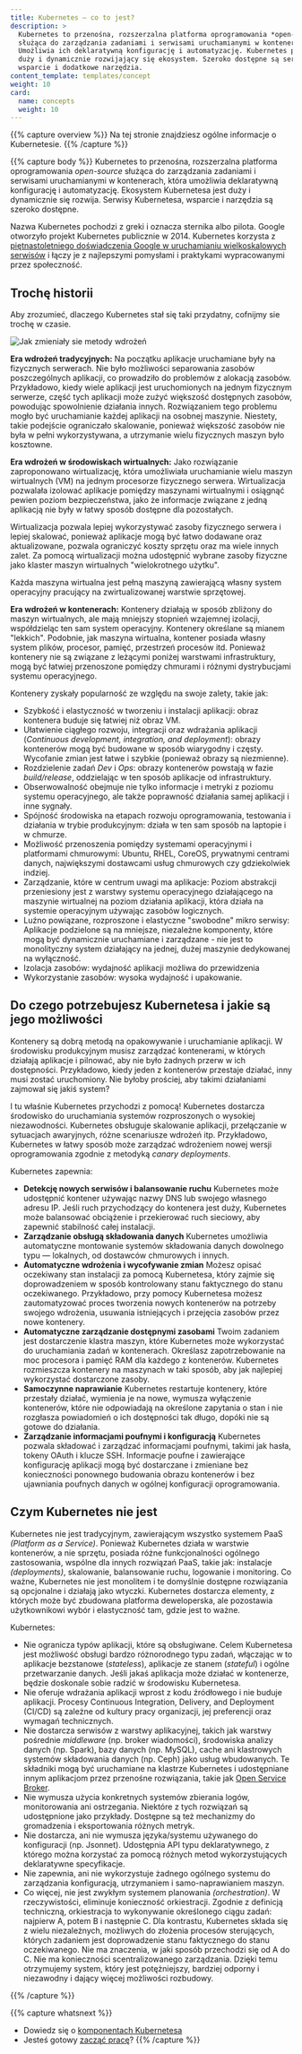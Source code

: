 ```yaml
---
title: Kubernetes — co to jest?
description: >
  Kubernetes to przenośna, rozszerzalna platforma oprogramowania *open-source*
  służąca do zarządzania zadaniami i serwisami uruchamianymi w kontenerach.
  Umożliwia ich deklaratywną konfigurację i automatyzację. Kubernetes posiada
  duży i dynamicznie rozwijający się ekosystem. Szeroko dostępne są serwisy,
  wsparcie i dodatkowe narzędzia.
content_template: templates/concept
weight: 10
card:
  name: concepts
  weight: 10
---
```


{{% capture overview %}} Na tej stronie znajdziesz ogólne informacje o
Kubernetesie. {{% /capture %}}

{{% capture body %}} Kubernetes to przenośna, rozszerzalna platforma
oprogramowania _open-source_ służąca do zarządzania zadaniami i serwisami
uruchamianymi w kontenerach, która umożliwia deklaratywną konfigurację i
automatyzację. Ekosystem Kubernetesa jest duży i dynamicznie się rozwija.
Serwisy Kubernetesa, wsparcie i narzędzia są szeroko dostępne.

Nazwa Kubernetes pochodzi z greki i oznacza sternika albo pilota. Google
otworzyło projekt Kubernetes publicznie w 2014. Kubernetes korzysta z
[piętnastoletniego doświadczenia Google w uruchamianiu wielkoskalowych serwisów](/blog/2015/04/borg-predecessor-to-kubernetes/)
i łączy je z najlepszymi pomysłami i praktykami wypracowanymi przez społeczność.

## Trochę historii

Aby zrozumieć, dlaczego Kubernetes stał się taki przydatny, cofnijmy sie trochę
w czasie.

![Jak zmieniały sie metody wdrożeń](/images/docs/Container_Evolution.svg)

**Era wdrożeń tradycyjnych:** Na początku aplikacje uruchamiane były na
fizycznych serwerach. Nie było możliwości separowania zasobów poszczególnych
aplikacji, co prowadziło do problemów z alokacją zasobów. Przykładowo, kiedy
wiele aplikacji jest uruchomionych na jednym fizycznym serwerze, część tych
aplikacji może zużyć większość dostępnych zasobów, powodując spowolnienie
działania innych. Rozwiązaniem tego problemu mogło być uruchamianie każdej
aplikacji na osobnej maszynie. Niestety, takie podejście ograniczało skalowanie,
ponieważ większość zasobów nie była w pełni wykorzystywana, a utrzymanie wielu
fizycznych maszyn było kosztowne.

**Era wdrożeń w środowiskach wirtualnych:**
Jako rozwiązanie zaproponowano wirtualizację, która umożliwiała uruchamianie
wielu maszyn wirtualnych (VM) na jednym procesorze fizycznego serwera.
Wirtualizacja pozwalała izolować aplikacje pomiędzy maszynami wirtualnymi i
osiągnąć pewien poziom bezpieczeństwa, jako że informacje związane z jedną
aplikacją nie były w łatwy sposób dostępne dla pozostałych.

Wirtualizacja pozwala lepiej wykorzystywać zasoby fizycznego serwera i lepiej
skalować, ponieważ aplikacje mogą być łatwo dodawane oraz aktualizowane, pozwala
ograniczyć koszty sprzętu oraz ma wiele innych zalet. Za pomocą wirtualizacji
można udostępnić wybrane zasoby fizyczne jako klaster maszyn wirtualnych
"wielokrotnego użytku".

Każda maszyna wirtualna jest pełną maszyną zawierającą własny system operacyjny
pracujący na zwirtualizowanej warstwie sprzętowej.

**Era wdrożeń w kontenerach:** Kontenery działają w sposób zbliżony do maszyn
wirtualnych, ale mają mniejszy stopnień wzajemnej izolacji, współdzieląc ten sam
system operacyjny. Kontenery określane są mianem "lekkich". Podobnie, jak
maszyna wirtualna, kontener posiada własny system plików, procesor, pamięć,
przestrzeń procesów itd. Ponieważ kontenery nie są związane z leżącymi poniżej
warstwami infrastruktury, mogą być łatwiej przenoszone pomiędzy chmurami i
różnymi dystrybucjami systemu operacyjnego.

Kontenery zyskały popularność ze względu na swoje zalety, takie jak:

- Szybkość i elastyczność w tworzeniu i instalacji aplikacji: obraz kontenera
  buduje się łatwiej niż obraz VM.
- Ułatwienie ciągłego rozwoju, integracji oraz wdrażania aplikacji (_Continuous
  development, integration, and deployment_): obrazy kontenerów mogą być
  budowane w sposób wiarygodny i częsty. Wycofanie zmian jest łatwe i szybkie
  (ponieważ obrazy są niezmienne).
- Rozdzielenie zadań _Dev_ i _Ops_: obrazy kontenerów powstają w fazie
  _build/release_, oddzielając w ten sposób aplikacje od infrastruktury.
- Obserwowalność obejmuje nie tylko informacje i metryki z poziomu systemu
  operacyjnego, ale także poprawność działania samej aplikacji i inne sygnały.
- Spójność środowiska na etapach rozwoju oprogramowania, testowania i działania
  w trybie produkcyjnym: działa w ten sam sposób na laptopie i w chmurze.
- Możliwość przenoszenia pomiędzy systemami operacyjnymi i platformami
  chmurowymi: Ubuntu, RHEL, CoreOS, prywatnymi centrami danych, największymi
  dostawcami usług chmurowych czy gdziekolwiek indziej.
- Zarządzanie, które w centrum uwagi ma aplikacje: Poziom abstrakcji
  przeniesiony jest z warstwy systemu operacyjnego działającego na maszynie
  wirtualnej na poziom działania aplikacji, która działa na systemie operacyjnym
  używając zasobów logicznych.
- Luźno powiązane, rozproszone i elastyczne "swobodne" mikro serwisy: Aplikacje
  podzielone są na mniejsze, niezależne komponenty, które mogą być dynamicznie
  uruchamiane i zarządzane - nie jest to monolityczny system działający na
  jednej, dużej maszynie dedykowanej na wyłączność.
- Izolacja zasobów: wydajność aplikacji możliwa do przewidzenia
- Wykorzystanie zasobów: wysoka wydajność i upakowanie.

## Do czego potrzebujesz Kubernetesa i jakie są jego możliwości

Kontenery są dobrą metodą na opakowywanie i uruchamianie aplikacji. W środowisku
produkcyjnym musisz zarządzać kontenerami, w których działają aplikacje i
pilnować, aby nie było żadnych przerw w ich dostępności. Przykładowo, kiedy
jeden z kontenerów przestaje działać, inny musi zostać uruchomiony. Nie byłoby
prościej, aby takimi działaniami zajmował się jakiś system?

I tu właśnie Kubernetes przychodzi z pomocą! Kubernetes dostarcza środowisko do
uruchamiania systemów rozproszonych o wysokiej niezawodności. Kubernetes
obsługuje skalowanie aplikacji, przełączanie w sytuacjach awaryjnych, różne
scenariusze wdrożeń itp. Przykładowo, Kubernetes w łatwy sposób może zarządzać
wdrożeniem nowej wersji oprogramowania zgodnie z metodyką _canary deployments_.

Kubernetes zapewnia:

- **Detekcję nowych serwisów i balansowanie ruchu**
  Kubernetes może udostępnić kontener używając nazwy DNS lub swojego własnego
  adresu IP. Jeśli ruch przychodzący do kontenera jest duży, Kubernetes może
  balansować obciążenie i przekierować ruch sieciowy, aby zapewnić stabilność
  całej instalacji.
- **Zarządzanie obsługą składowania danych**
  Kubernetes umożliwia automatyczne montowanie systemów składowania danych
  dowolnego typu — lokalnych, od dostawców chmurowych i innych.
- **Automatyczne wdrożenia i wycofywanie zmian**
  Możesz opisać oczekiwany stan instalacji za pomocą Kubernetesa, który zajmie
  się doprowadzeniem w sposób kontrolowany stanu faktycznego do stanu
  oczekiwanego. Przykładowo, przy pomocy Kubernetesa możesz zautomatyzować
  proces tworzenia nowych kontenerów na potrzeby swojego wdrożenia, usuwania
  istniejących i przejęcia zasobów przez nowe kontenery.
- **Automatyczne zarządzanie dostępnymi zasobami** Twoim zadaniem jest
  dostarczenie klastra maszyn, które Kubernetes może wykorzystać do uruchamiania
  zadań w kontenerach. Określasz zapotrzebowanie na moc procesora i pamięć RAM
  dla każdego z kontenerów. Kubernetes rozmieszcza kontenery na maszynach w taki
  sposób, aby jak najlepiej wykorzystać dostarczone zasoby.
- **Samoczynne naprawianie**
  Kubernetes restartuje kontenery, które przestały działać, wymienia je na nowe,
  wymusza wyłączenie kontenerów, które nie odpowiadają na określone zapytania o
  stan i nie rozgłasza powiadomień o ich dostępności tak długo, dopóki nie są
  gotowe do działania.
- **Zarządzanie informacjami poufnymi i konfiguracją**
  Kubernetes pozwala składować i zarządzać informacjami poufnymi, takimi jak
  hasła, tokeny OAuth i klucze SSH. Informacje poufne i zawierające konfigurację
  aplikacji mogą być dostarczane i zmieniane bez konieczności ponownego
  budowania obrazu kontenerów i bez ujawniania poufnych danych w ogólnej
  konfiguracji oprogramowania.

## Czym Kubernetes nie jest

Kubernetes nie jest tradycyjnym, zawierającym wszystko systemem PaaS _(Platform
as a Service)_. Ponieważ Kubernetes działa w warstwie kontenerów, a nie sprzętu,
posiada różne funkcjonalności ogólnego zastosowania, wspólne dla innych
rozwiązań PaaS, takie jak: instalacje _(deployments)_, skalowanie, balansowanie
ruchu, logowanie i monitoring. Co ważne, Kubernetes nie jest monolitem i te
domyślnie dostępne rozwiązania są opcjonalne i działają jako wtyczki. Kubernetes
dostarcza elementy, z których może być zbudowana platforma deweloperska, ale
pozostawia użytkownikowi wybór i elastyczność tam, gdzie jest to ważne.

Kubernetes:

- Nie ogranicza typów aplikacji, które są obsługiwane. Celem Kubernetesa jest
  możliwość obsługi bardzo różnorodnego typu zadań, włączając w to aplikacje
  bezstanowe (_stateless_), aplikacje ze stanem (_stateful_) i ogólne
  przetwarzanie danych. Jeśli jakaś aplikacja może działać w kontenerze, będzie
  doskonale sobie radzić w środowisku Kubernetesa.
- Nie oferuje wdrażania aplikacji wprost z kodu źródłowego i nie buduje
  aplikacji. Procesy Continuous Integration, Delivery, and Deployment (CI/CD) są
  zależne od kultury pracy organizacji, jej preferencji oraz wymagań
  technicznych.
- Nie dostarcza serwisów z warstwy aplikacyjnej, takich jak warstwy pośrednie
  _middleware_ (np. broker wiadomości), środowiska analizy danych (np. Spark),
  bazy danych (np. MySQL), cache ani klastrowych systemów składowania danych
  (np. Ceph) jako usług wbudowanych. Te składniki mogą być uruchamiane na
  klastrze Kubernetes i udostępniane innym aplikacjom przez przenośne
  rozwiązania, takie jak
  [Open Service Broker](https://openservicebrokerapi.org/).
- Nie wymusza użycia konkretnych systemów zbierania logów, monitorowania ani
  ostrzegania. Niektóre z tych rozwiązań są udostępnione jako przykłady.
  Dostępne są też mechanizmy do gromadzenia i eksportowania różnych metryk.
- Nie dostarcza, ani nie wymusza języka/systemu używanego do konfiguracji (np.
  Jsonnet). Udostępnia API typu deklaratywnego, z którego można korzystać za
  pomocą różnych metod wykorzystujących deklaratywne specyfikacje.
- Nie zapewnia, ani nie wykorzystuje żadnego ogólnego systemu do zarządzania
  konfiguracją, utrzymaniem i samo-naprawianiem maszyn.
- Co więcej, nie jest zwykłym systemem planowania _(orchestration)_. W
  rzeczywistości, eliminuje konieczność orkiestracji. Zgodnie z definicją
  techniczną, orkiestracja to wykonywanie określonego ciągu zadań: najpierw A,
  potem B i następnie C. Dla kontrastu, Kubernetes składa się z wielu
  niezależnych, możliwych do złożenia procesów sterujących, których zadaniem
  jest doprowadzenie stanu faktycznego do stanu oczekiwanego. Nie ma znaczenia,
  w jaki sposób przechodzi się od A do C. Nie ma konieczności scentralizowanego
  zarządzania. Dzięki temu otrzymujemy system, który jest potężniejszy, bardziej
  odporny i niezawodny i dający więcej możliwości rozbudowy.

{{% /capture %}}

{{% capture whatsnext %}}

- Dowiedz się o
  [komponentach Kubernetesa](/pl/docs/concepts/overview/components/)
- Jesteś gotowy [zacząć pracę](/pl/docs/setup/)? {{% /capture %}}
